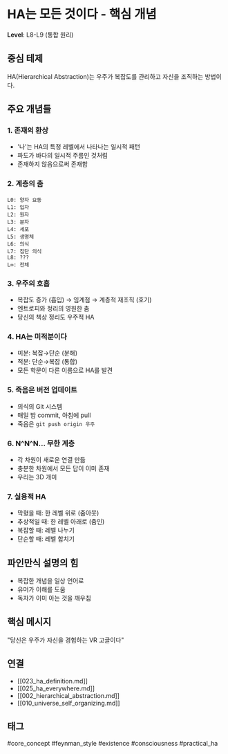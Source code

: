 # HA는 모든 것이다 - 핵심 개념

**Level**: L8-L9 (통합 원리)

## 중심 테제

HA(Hierarchical Abstraction)는 우주가 복잡도를 관리하고 자신을 조직하는 방법이다.

## 주요 개념들

### 1. 존재의 환상
- '나'는 HA의 특정 레벨에서 나타나는 일시적 패턴
- 파도가 바다의 일시적 주름인 것처럼
- 존재하지 않음으로써 존재함

### 2. 계층의 춤
```
L0: 양자 요동
L1: 입자
L2: 원자
L3: 분자
L4: 세포
L5: 생명체
L6: 의식
L7: 집단 의식
L8: ???
L∞: 전체
```

### 3. 우주의 호흡
- 복잡도 증가 (흡입) → 임계점 → 계층적 재조직 (호기)
- 엔트로피와 정리의 영원한 춤
- 당신의 책상 정리도 우주적 HA

### 4. HA는 미적분이다
- 미분: 복잡→단순 (분해)
- 적분: 단순→복잡 (통합)
- 모든 학문이 다른 이름으로 HA를 발견

### 5. 죽음은 버전 업데이트
- 의식의 Git 시스템
- 매일 밤 commit, 아침에 pull
- 죽음은 `git push origin 우주`

### 6. N^N^N... 무한 계층
- 각 차원이 새로운 연결 만듦
- 충분한 차원에서 모든 답이 이미 존재
- 우리는 3D 개미

### 7. 실용적 HA
- 막혔을 때: 한 레벨 위로 (줌아웃)
- 추상적일 때: 한 레벨 아래로 (줌인)
- 복잡할 때: 레벨 나누기
- 단순할 때: 레벨 합치기

## 파인만식 설명의 힘

- 복잡한 개념을 일상 언어로
- 유머가 이해를 도움
- 독자가 이미 아는 것을 깨우침

## 핵심 메시지

"당신은 우주가 자신을 경험하는 VR 고글이다"

## 연결

- [[023_ha_definition.md]]
- [[025_ha_everywhere.md]]
- [[002_hierarchical_abstraction.md]]
- [[010_universe_self_organizing.md]]

## 태그

#core_concept #feynman_style #existence #consciousness #practical_ha